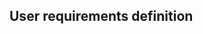 <!-- Bitte Unterkapitel mit ### fortführen damit das Dokument nach dem Merge dann bereits sauber gegliedert ist -->
## User requirements definition